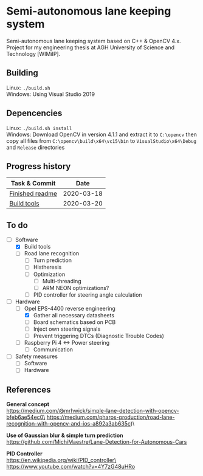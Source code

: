 # Semi-autonomous lane keeping system
Semi-autonomous lane keeping system based on C++ & OpenCV 4.x.\
Project for my engineering thesis at AGH University of Science and Technology [WIMiIP].

## Building
Linux:   `./build.sh`\
Windows: Using Visual Studio 2019


## Depencencies
Linux: `./build.sh install`\
Windows: Download OpenCV in version 4.1.1 and extract it to `C:\opencv` then copy all files from `C:\opencv\build\x64\vc15\bin` to `VisualStudio\x64\Debug` and `Release` directories

##  Progress history
| Task & Commit | Date |
| ---------- | ----------- |
| [Finished readme](https://github.com/adamczykpiotr/SemiAutonomousLaneKeepingSystem/commit/bf5befb4afbd0a68cf6ef7d568b5c7bef2e1be17) | 2020-03-18 |
| [Build tools](https://github.com/adamczykpiotr/SemiAutonomousLaneKeepingSystem/commit/5bde61885038f58fb816b5f0e4133f4470bd098c) | 2020-03-20 |


## To do
- [ ] Software
    - [x] Build tools
    - [ ] Road lane recognition
        - [ ] Turn prediction
        - [ ] Histheresis
        - [ ] Optimization
            - [ ] Multi-threading
            - [ ] ARM NEON optimizations?
        - [ ] PID controller for steering angle calculation
- [ ] Hardware
    - [ ] Opel EPS-4400 reverse engineering
        - [x] Gather all necessary datasheets
        - [ ] Board schematics based on PCB
        - [ ] Inject own steering signals
        - [ ] Prevent triggering DTCs (Diagnostic Trouble Codes)
    - [ ] Raspberry Pi 4 <-> Power steering
        - [ ] Communication
- [ ] Safety measures
    - [ ] Software
    - [ ] Hardware

## References 
**General concept**\
https://medium.com/@mrhwick/simple-lane-detection-with-opencv-bfeb6ae54ec0\
https://medium.com/pharos-production/road-lane-recognition-with-opencv-and-ios-a892a3ab635c)\

**Use of Gaussian blur & simple turn prediction**\
https://github.com/MichiMaestre/Lane-Detection-for-Autonomous-Cars

**PID Controller**\
https://en.wikipedia.org/wiki/PID_controller\
https://www.youtube.com/watch?v=4Y7zG48uHRo


